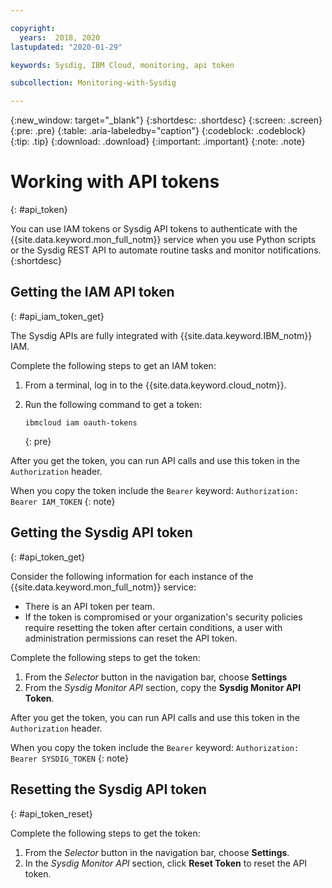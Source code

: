 ```yaml
---

copyright:
  years:  2018, 2020
lastupdated: "2020-01-29"

keywords: Sysdig, IBM Cloud, monitoring, api token

subcollection: Monitoring-with-Sysdig

---
```


{:new_window: target="_blank"}
{:shortdesc: .shortdesc}
{:screen: .screen}
{:pre: .pre}
{:table: .aria-labeledby="caption"}
{:codeblock: .codeblock}
{:tip: .tip}
{:download: .download}
{:important: .important}
{:note: .note}


# Working with API tokens
{: #api_token}

You can use IAM tokens or Sysdig API tokens to authenticate with the {{site.data.keyword.mon_full_notm}} service when you use Python scripts or the Sysdig REST API to automate routine tasks and monitor notifications.
{:shortdesc}

## Getting the IAM API token
{: #api_iam_token_get}

The Sysdig APIs are fully integrated with {{site.data.keyword.IBM_notm}} IAM. 

Complete the following steps to get an IAM token:

1. From a terminal, log in to the {{site.data.keyword.cloud_notm}}.

2. Run the following command to get a token:

    ```
    ibmcloud iam oauth-tokens
    ```
    {: pre}


After you get the token, you can run API calls and use this token in the `Authorization` header. 

When you copy the token include the `Bearer` keyword: `Authorization: Bearer IAM_TOKEN`
{: note}


## Getting the Sysdig API token
{: #api_token_get}

Consider the following information for each instance of the {{site.data.keyword.mon_full_notm}} service:

* There is an API token per team.
* If the token is compromised or your organization's security policies require resetting the token after certain conditions, a user with administration permissions can reset the API token.

Complete the following steps to get the token:

1. From the *Selector* button in the navigation bar, choose **Settings**
2. From the *Sysdig Monitor API* section, copy the **Sysdig Monitor API Token**.

After you get the token, you can run API calls and use this token in the `Authorization` header. 

When you copy the token include the `Bearer` keyword: `Authorization: Bearer SYSDIG_TOKEN`
{: note}



## Resetting the Sysdig API token
{: #api_token_reset}

Complete the following steps to get the token:

1. From the *Selector* button in the navigation bar, choose **Settings**.
2. In the *Sysdig Monitor API* section, click **Reset Token** to reset the API token.
